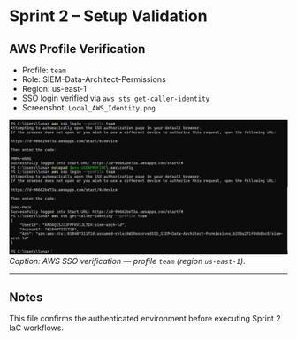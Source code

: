 # Sprint 2 – Setup Validation

## AWS Profile Verification
- Profile: `team`
- Role: SIEM-Data-Architect-Permissions
- Region: us-east-1
- SSO login verified via `aws sts get-caller-identity`
- Screenshot: `Local_AWS_Identity.png`

![AWS SSO Verification – Profile Team](./img/Local_AWS_Identity.png)
_Caption: AWS SSO verification — profile `team` (region `us-east-1`)._

---

## Notes
This file confirms the authenticated environment before executing Sprint 2 IaC workflows.
